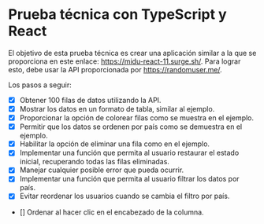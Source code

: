 # Prueba técnica con TypeScript y React

El objetivo de esta prueba técnica es crear una aplicación similar a la que se proporciona en este enlace: https://midu-react-11.surge.sh/. Para lograr esto, debe usar la API proporcionada por https://randomuser.me/.

Los pasos a seguir:

- [x] Obtener 100 filas de datos utilizando la API.
- [x] Mostrar los datos en un formato de tabla, similar al ejemplo.
- [x] Proporcionar la opción de colorear filas como se muestra en el ejemplo.
- [x] Permitir que los datos se ordenen por país como se demuestra en el ejemplo.
- [x] Habilitar la opción de eliminar una fila como en el ejemplo.
- [x] Implementar una función que permita al usuario restaurar el estado inicial, recuperando todas las filas eliminadas.
- [x] Manejar cualquier posible error que pueda ocurrir.
- [x] Implementar una función que permita al usuario filtrar los datos por país.
- [x] Evitar reordenar los usuarios cuando se cambia el filtro por país.
- [] Ordenar al hacer clic en el encabezado de la columna.
